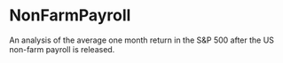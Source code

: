 # NonFarmPayroll
An analysis of the average one month return in the S&amp;P 500 after the US non-farm payroll is released.  
